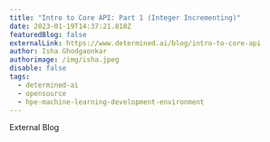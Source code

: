 ```yaml
---
title: "Intro to Core API: Part 1 (Integer Incrementing)"
date: 2023-01-19T14:37:21.818Z
featuredBlog: false
externalLink: https://www.determined.ai/blog/intro-to-core-api
author: Isha Ghodgaonkar
authorimage: /img/isha.jpeg
disable: false
tags:
  - determined-ai
  - opensource
  - hpe-machine-learning-development-environment
---
```

E﻿xternal Blog